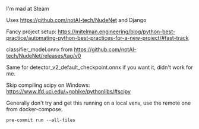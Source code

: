 I'm mad at Steam

Uses https://github.com/notAI-tech/NudeNet and Django

Fancy project
setup: https://mitelman.engineering/blog/python-best-practice/automating-python-best-practices-for-a-new-project/#fast-track

classifier_model.onnx from https://github.com/notAI-tech/NudeNet/releases/tag/v0

Same for detector_v2_default_checkpoint.onnx if you want it, didn't work for me.

Skip compiling scipy on Windows: https://www.lfd.uci.edu/~gohlke/pythonlibs/#scipy

Generally don't try and get this running on a local venv, use the remote one from docker-compose.

`pre-commit run --all-files`
